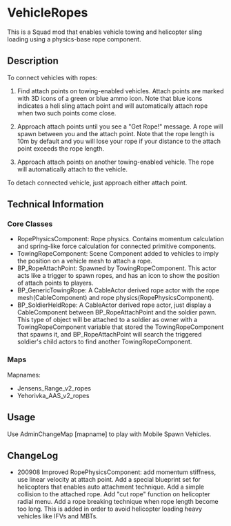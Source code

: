 # VehicleRopes
This is a Squad mod that enables vehicle towing and helicopter sling loading using a physics-base rope component. 

## Description

To connect vehicles with ropes:

1. Find attach points on towing-enabled vehicles. Attach points are marked with 3D icons of a green or blue ammo icon. Note that blue icons indicates a heli sling attach point and will automatically attach rope when two such points come close.

2. Approach attach points until you see a "Get Rope!" message. A rope will spawn between you and the attach point. Note that the rope length is 10m by default and you will lose your rope if your distance to the attach point exceeds the rope length.

3. Approach attach points on another towing-enabled vehicle. The rope will automatically attach to the vehicle.

To detach connected vehicle, just approach either attach point.

## Technical Information

### Core Classes

- RopePhysicsComponent: Rope physics. Contains momentum calculation and spring-like force calculation for connected primitive components.
- TowingRopeComponent: Scene Component added to vehicles to imply the position on a vehicle mesh to attach a rope.
- BP_RopeAttachPoint: Spawned by TowingRopeComponent. This actor acts like a trigger to spawn ropes, and has an icon to show the position of attach points to players.
- BP_GenericTowingRope: A CableActor derived rope actor with the rope mesh(CableComponent) and rope physics(RopePhysicsComponent).
- BP_SoldierHeldRope: A CableActor derived rope actor, just display a CableComponent between BP_RopeAttachPoint and the soldier pawn. This type of object will be attached to a soldier as owner with a TowingRopeComponent variable that stored the TowingRopeComponent that spawns it, and BP_RopeAttachPoint will search the triggered soldier's child actors to find another TowingRopeComponent.

### Maps
Mapnames:
- Jensens_Range_v2_ropes
- Yehorivka_AAS_v2_ropes

## Usage
Use AdminChangeMap [mapname] to play with Mobile Spawn Vehicles.

## ChangeLog
- 200908
Improved RopePhysicsComponent: add momentum stiffness, use linear velocity at attach point.
Add a special blueprint set for helicopters that enables auto attachment technique.
Add a simple collision to the attached rope.
Add "cut rope" function on helicopter radial menu.
Add a rope breaking technique when rope length become too long. This is added in order to avoid helicopter loading heavy vehicles like IFVs and MBTs.